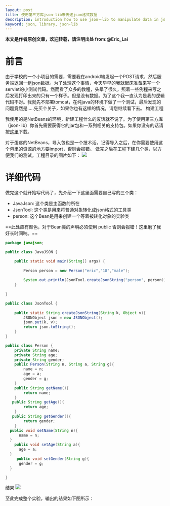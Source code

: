 ```yaml
---
layout: post
title: 使用第三方库json-lib来传递json格式数据
description: introduction how to use json－lib to manipulate data in json formact
keyword: json, library, json-lib
---
```

**本文是作者原创文章，欢迎转载，请注明出处 from:@Eric_Lai**
# 前言

由于学校的一个小项目的需要，需要我在android端发起一个POST请求，然后服务端返回一组json数据。为了处理这个事情，今天早早的我就起床准备来写一个servlet的小测试代码。然而看了众多的教程，头晕了很久，照着一些例程来写之后发现打印出来的只有一个样子。但是没有数据。为了这个我一直认为是我的逻辑代码不对。我就先不部署tomcat，在纯java的环境下做了一个测试，最后发现的问题竟然是.....先买个关子，如果你也有这样的情况，请您继续看下去。
构建工程

我使用的是NetBeans的环境，新建工程什么的废话就不说了。为了使用第三方库（json-lib）你首先需要获得它的jar包和一系列相关的支持包。如果你没有的话请按[这里](http://download.csdn.net/detail/haotao_lai/8906333)下载。

对于蛋疼的NetBeans，导入包也是一个技术活。记得导入之后，在你需要使用这个包里的资源的地方要import，否则会报错。
做完之后在工程下建几个类，以方便我们的测试。工程目录的图片如下：
![](http://img.blog.csdn.net/20150716172207673?watermark/2/text/aHR0cDovL2Jsb2cuY3Nkbi5uZXQv/font/5a6L5L2T/fontsize/400/fill/I0JBQkFCMA==/dissolve/70/gravity/SouthEast)

# 详细代码

做完这个就开始写代码了，先介绍一下这里面需要自己写的三个类：
* JavaJson: 这个类是主函数的所在
* JsonTool: 这个类是用来将普通对象转化成json格式的工具类
* person: 这个Bean是用来创建一个等着被转化对象的实验类  

==此处应有颜色，对于Bean类的声明必须使用 public 否则会报错！这里磨了我好长时间呐。==

```java
package javajson;

public class JavaJSON {

    public static void main(String[] args) {
        
        Person person = new Person("eric","18","male");
        
        System.out.println(JsonTool.createJsonString("person", person));
    }
    
}
```

```java
public class JsonTool {
    
    public static String createJsonString(String k, Object v){
        JSONObject json = new JSONObject();      
        json.put(k, v);       
        return json.toString();
    }
}
```

```java
public class Person {
    private String name;
    private String age;
    private String gender;
    public Person(String n, String a, String g){
        name = n;
        age = a;
        gender = g;
    }
    public String getName(){
        return name;
    }
   public String getAge(){
        return age;
    }
   public String getGender(){
        return gender;
    }
  public void setName(String n){
      name = n;
  }
    public void setAge(String a){
      age = a;
  }
     public void setGender(String g){
      gender = g;
  }

}
```

结果
![](http://img.blog.csdn.net/20150716172956997?watermark/2/text/aHR0cDovL2Jsb2cuY3Nkbi5uZXQv/font/5a6L5L2T/fontsize/400/fill/I0JBQkFCMA==/dissolve/70/gravity/SouthEast)

至此完成整个实验，输出的结果如下图所示：



